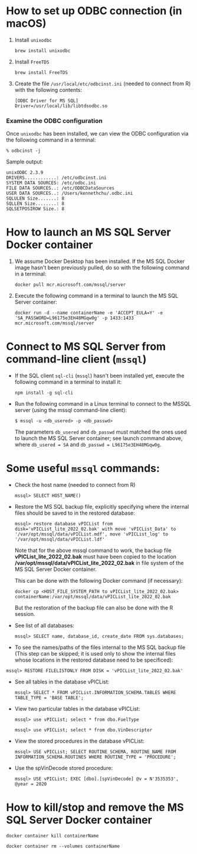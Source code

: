 
# How to set up ODBC connection (in macOS)

1.  Install `unixodbc`

    ```
    brew install unixodbc
    ```

1.  Install `FreeTDS`

    ```
    brew install FreeTDS
    ```

1.  Create the file `/usr/local/etc/odbcinst.ini` (needed to connect from R) with the following contents:

    ```
    [ODBC Driver for MS SQL]
    Driver=/usr/local/lib/libtdsodbc.so
    ```

### Examine the ODBC configuration

Once `unixodbc` has been installed, we can view the ODBC configuration via the following command in a terminal:
```
% odbcinst -j                                 
```

Sample output:
```
unixODBC 2.3.9
DRIVERS............: /etc/odbcinst.ini
SYSTEM DATA SOURCES: /etc/odbc.ini
FILE DATA SOURCES..: /etc/ODBCDataSources
USER DATA SOURCES..: /Users/kennethchu/.odbc.ini
SQLULEN Size.......: 8
SQLLEN Size........: 8
SQLSETPOSIROW Size.: 8
```

# How to launch an MS SQL Server Docker container

1.  We assume Docker Desktop has been installed.
    If the MS SQL Docker image hasn't been previously pulled,
    do so with the following command in a terminal:

    ```
    docker pull mcr.microsoft.com/mssql/server
    ```

1.  Execute the following command in a terminal to launch the MS SQL Server container:

    ```
    docker run -d --name containerName -e 'ACCEPT_EULA=Y' -e 'SA_PASSWORD=L96175e3EH48MGqw0g' -p 1433:1433 mcr.microsoft.com/mssql/server
    ```

# Connect to MS SQL Server from command-line client (`mssql`)

*   If the SQL client `sql-cli` (`mssql`) hasn't been installed yet,
    execute the following command in a terminal to install it:

    ```
    npm install -g sql-cli
    ```

*   Run the following command in a Linux terminal to connect to the MSSQL server (using the mssql command-line client):

    ```
    $ mssql -u <db_usered> -p <db_passwd>
    ```

    The parameters `db_usered` and `db_passwd` must matched the ones used
    to launch the MS SQL Server container; see launch command above,
    where `db_usered = SA` and `db_passwd = L96175e3EH48MGqw0g`.

# Some useful `mssql` commands:

*   Check the host name (needed to connect from R)

    ```
    mssql> SELECT HOST_NAME()
    ```

*   Restore the MS SQL backup file, explicitly specifying where the internal files should be saved to in the restored database:

    ```
    mssql> restore database vPICList from disk='vPICList_lite_2022_02.bak' with move 'vPICList_Data' to '/var/opt/mssql/data/vPICList.mdf', move 'vPICList_log' to '/var/opt/mssql/data/vPICList.ldf'
    ```

    Note that for the above mssql command to work,
    the backup file **vPICList_lite_2022_02.bak**
    must have been copied to the location
    **/var/opt/mssql/data/vPICList_lite_2022_02.bak**
    in file system of the MS SQL Server Docker container.

    This can be done with the following Docker command (if necessary):

    ```
    docker cp <HOST_FILE_SYSTEM_PATH to vPICList_lite_2022_02.bak> containerName:/var/opt/mssql/data/vPICList_lite_2022_02.bak
    ```

    But the restoration of the backup file can also be done with the R session.

*   See list of all databases:

    ```
    mssql> SELECT name, database_id, create_date FROM sys.databases;
    ```

*   To see the names/paths of the files internal to the MS SQL backup file
    (This step can be skipped; it is used only to show the internal files
    whose locations in the restored database need to be specificed):

   ```
   mssql> RESTORE FILELISTONLY FROM DISK = 'vPICList_lite_2022_02.bak'
   ```

*   See all tables in the database vPICList:

    ```
    mssql> SELECT * FROM vPICList.INFORMATION_SCHEMA.TABLES WHERE TABLE_TYPE = 'BASE TABLE';
    ```

*   View two particular tables in the database vPICList:

    ```
    mssql> use vPICList; select * from dbo.FuelType
    ```

    ```
    mssql> use vPICList; select * from dbo.VinDescriptor
    ````

*   View the stored procedures in the database vPICList:

    ```
    mssql> USE vPICList; SELECT ROUTINE_SCHEMA, ROUTINE_NAME FROM INFORMATION_SCHEMA.ROUTINES WHERE ROUTINE_TYPE = 'PROCEDURE';
    ```

*   Use the spVinDecode stored procedure:

    ```
    mssql> USE vPICList; EXEC [dbo].[spVinDecode] @v = N'3535353', @year = 2020
    ```

# How to kill/stop and remove the MS SQL Server Docker container

  ```
  docker container kill containerName
  ```
  ```
  docker container rm --volumes containerName
  ```
